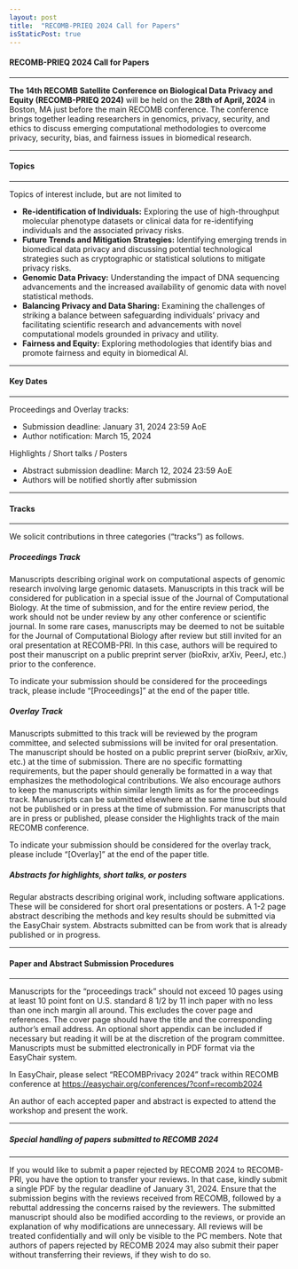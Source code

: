 ```yaml
---
layout: post
title:  "RECOMB-PRIEQ 2024 Call for Papers"
isStaticPost: true
---
```

#### RECOMB-PRIEQ 2024 Call for Papers 
---

**The 14th RECOMB Satellite Conference on Biological Data Privacy and Equity (RECOMB-PRIEQ 2024)** will be held on the **28th of April, 2024** in Boston, MA just before the main RECOMB conference. The conference brings together leading researchers in genomics, privacy, security, and ethics to discuss emerging computational methodologies to overcome privacy, security, bias, and fairness issues in biomedical research.

---
#### Topics
---
Topics of interest include, but are not limited to
* **Re-identification of Individuals:** Exploring the use of high-throughput molecular phenotype datasets or clinical data for re-identifying individuals and the associated privacy risks.
* **Future Trends and Mitigation Strategies:** Identifying emerging trends in biomedical data privacy and discussing potential technological strategies such as cryptographic or statistical solutions to mitigate privacy risks.
* **Genomic Data Privacy:** Understanding the impact of DNA sequencing advancements and the increased availability of genomic data with novel statistical methods.
* **Balancing Privacy and Data Sharing:** Examining the challenges of striking a balance between safeguarding individuals’ privacy and facilitating scientific research and advancements with novel computational models grounded in privacy and utility.
* **Fairness and Equity:** Exploring methodologies that identify bias and promote fairness and equity in biomedical AI.

---
#### Key Dates
---

Proceedings and Overlay tracks:
* Submission deadline: January 31, 2024 23:59 AoE
* Author notification: March 15, 2024

Highlights / Short talks / Posters
* Abstract submission deadline: March 12, 2024 23:59 AoE
* Authors will be notified shortly after submission

---
#### Tracks
---

We solicit contributions in three categories (“tracks”) as follows.

##### Proceedings Track

Manuscripts describing original work on computational aspects of genomic research involving large genomic datasets. Manuscripts in this track will be considered for publication in a special issue of the Journal of Computational Biology. At the time of submission, and for the entire review period, the work should not be under review by any other conference or scientific journal. In some rare cases, manuscripts may be deemed to not be suitable for the Journal of Computational Biology after review but still invited for an oral presentation at RECOMB-PRI. In this case, authors will be required to post their manuscript on a public preprint server (bioRxiv, arXiv, PeerJ, etc.) prior to the conference.

To indicate your submission should be considered for the proceedings track, please include “[Proceedings]” at the end of the paper title.

##### Overlay Track

Manuscripts submitted to this track will be reviewed by the program committee, and selected submissions will be invited for oral presentation. The manuscript should be hosted on a public preprint server (bioRxiv, arXiv, etc.) at the time of submission. There are no specific formatting requirements, but the paper should generally be formatted in a way that emphasizes the methodological contributions. We also encourage authors to keep the manuscripts within similar length limits as for the proceedings track. Manuscripts can be submitted elsewhere at the same time but should not be published or in press at the time of submission. For manuscripts that are in press or published, please consider the Highlights track of the main RECOMB conference.

To indicate your submission should be considered for the overlay track, please include “[Overlay]” at the end of the paper title.

##### Abstracts for highlights, short talks, or posters 

Regular abstracts describing original work, including software applications. These will be considered for short oral presentations or posters. A 1-2 page abstract describing the methods and key results should be submitted via the EasyChair system. Abstracts submitted can be from work that is already published or in progress. 

---
#### Paper and Abstract Submission Procedures
---
Manuscripts for the “proceedings track” should not exceed 10 pages using at least 10 point font on U.S. standard 8 1/2 by 11 inch paper with no less than one inch margin all around. This excludes the cover page and references. The cover page should have the title and the corresponding author’s email address. An optional short appendix can be included if necessary but reading it will be at the discretion of the program committee. Manuscripts must be submitted electronically in PDF format via the EasyChair system.

In EasyChair, please select “RECOMBPrivacy 2024” track within RECOMB conference at <https://easychair.org/conferences/?conf=recomb2024>

An author of each accepted paper and abstract is expected to attend the workshop and present the work.

---
##### Special handling of papers submitted to RECOMB 2024
---

 If you would like to submit a paper rejected by RECOMB 2024 to RECOMB-PRI, you have the option to transfer your reviews. In that case, kindly submit a single PDF by the regular deadline of January 31, 2024. Ensure that the submission begins with the reviews received from RECOMB, followed by a rebuttal addressing the concerns raised by the reviewers. The submitted manuscript should also be modified according to the reviews, or provide an explanation of why modifications are unnecessary. All reviews will be treated confidentially and will only be visible to the PC members. Note that authors of papers rejected by RECOMB 2024 may also submit their paper without transferring their reviews, if they wish to do so.

